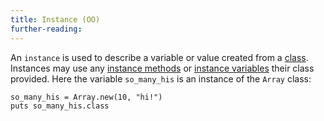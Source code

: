 ```yaml
---
title: Instance (OO)
further-reading:
---
```



An `instance` is used to describe a variable or value created from a [class](/class). Instances may use any [instance methods](/instance-method) or [instance variables](/instance-variable) their class provided. Here the variable `so_many_his` is an instance of the `Array` class:
```
so_many_his = Array.new(10, "hi!")
puts so_many_his.class
```

